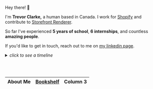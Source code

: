 Hey there! 👋 

I'm **Trevor Clarke,** a human based in Canada. I work for [Shopify](https://github.com/Shopify) and contribute to [Storefront Renderer](https://shopify.engineering/how-shopify-reduced-storefront-response-times-rewrite).

So far I've experienced <b>5 years of school</b>, <b>6 internships</b>, and countless <b>amazing people</b>.

If you'd like to get in touch, reach out to me on [my linkedin page](https://linkedin.com/in/trevorclarketc).

<div align="left">
<details>
<summary>
<i>click to see a timeline</i>
    </summary>
    
```mermaid

gantt
    dateFormat  YYYY-MM-DD

    section Shopify
    Developer @ Shopify's SFR :a1, 2023-09-01, 2024-02-09
    Intern @ Shopify's SFR    :after a1, 2022-01-01, 2023-05-31
    Intern @ Shopify's SFN :2021-05-01, 2021-12-31

    section BMO
    Intern @ BMO    :2020-09-01, 2021-04-30

    section BeeHome
    Intern    :2020-01-01, 2020-08-31

    section School
    Education :2018-01-01, 2023-05-31
    
```
    
    </details>
</div>



<br><br>

<div align="left">
    
| About Me | [Bookshelf](/books/README.md) | Column 3 |
| -------- | ----------------------------- | -------- |

</div>

